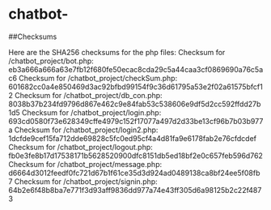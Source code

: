 # chatbot-
##Checksums
  
  Here are the SHA256 checksums for the php files:
 Checksum for /chatbot_project/bot.php: eb3a666a666a63e7fb12f680fe50ecac8cda29c5a44caa3cf0869690a76c5ac6
Checksum for /chatbot_project/checkSum.php: 601682cc0a4e850469d3ac92bfbd99154f9c36d61795a53e2f02a61575bfcf12
Checksum for /chatbot_project/db_con.php: 8038b37b234fd9796d867e462c9e84fab53c538606e9df5d2cc592ffdd27b1d5
Checksum for /chatbot_project/login.php: 693cd0580f73e628349cffe4979c152f17077a497d2d33be13cf96b7b03b977a
Checksum for /chatbot_project/login2.php: 1dcfde9cef15fa712dde69828c5fc0ed95cf4a4d81fa9e6178fab2e76cfdcdef
Checksum for /chatbot_project/logout.php: fb0e3fe8b17d17538171b5628520900dfc8151db5ed18bf2e0c657feb596d762
Checksum for /chatbot_project/message.php: d6664d3012feedf0fc721d67b1f61ce35d3d924ad0489138ca8bf24ee5f08fb7
Checksum for /chatbot_project/signin.php: 64b2e6f48b8ba7e771f3d93aff9836dd977a74e43ff305d6a98125b2c22f4873
